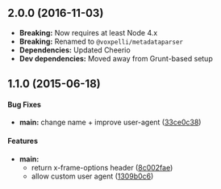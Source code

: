 ## 2.0.0 (2016-11-03)

* **Breaking:** Now requires at least Node 4.x
* **Breaking:** Renamed to `@voxpelli/metadataparser`
* **Dependencies:** Updated Cheerio
* **Dev dependencies:** Moved away from Grunt-based setup

## 1.1.0 (2015-06-18)


#### Bug Fixes

* **main:** change name + improve user-agent ([33ce0c38](https://github.com/bloglovin/metadataparser/commit/33ce0c3830125aa78e71d6cafc3e0531c5f903d4))


#### Features

* **main:**
  * return x-frame-options header ([8c002fae](https://github.com/bloglovin/metadataparser/commit/8c002fae494720ded42e5af61cfa45ae4d5971f9))
  * allow custom user agent ([1309b0c6](https://github.com/bloglovin/metadataparser/commit/1309b0c65a24113b78038fdfc292fa6ad0951703))

